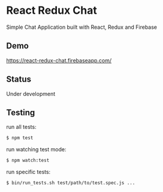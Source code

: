 # React Redux Chat

Simple Chat Application built with React, Redux and Firebase

## Demo

https://react-redux-chat.firebaseapp.com/

## Status

Under development

## Testing

run all tests:
```sh
$ npm test
```

run watching test mode:
```sh
$ npm watch:test
```

run specific tests:
```sh
$ bin/run_tests.sh test/path/to/test.spec.js ...
```
